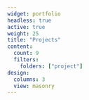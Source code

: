 ```yaml
---
widget: portfolio
headless: true
active: true
weight: 25
title: "Projects"
content:
  count: 9
  filters:
    folders: ["project"]
design:
  columns: 3
  view: masonry
---
```

